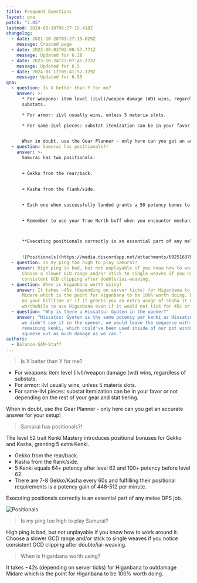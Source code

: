 ```yaml
---
title: Frequent Questions
layout: qna
patch: "7.05"
lastmod: 2024-08-18T06:27:15.418Z
changelog:
  - date: 2021-10-28T03:27:15.029Z
    message: Created page
  - date: 2022-08-03T02:08:57.771Z
    message: Updated for 6.18
  - date: 2023-10-24T23:07:45.272Z
    message: Updated for 6.5
  - date: 2024-01-17T05:41:52.329Z
    message: Updated for 6.55
qna:
  - question: Is X better than Y for me?
    answer: >-
      * For weapons: item level (iLvl)/weapon damage (WD) wins, regardless of
      substats.

      * For armor: iLvl usually wins, unless 5 materia slots.

      * For same-iLvl pieces: substat itemization can be in your favor or not depending on the rest of your gear and stat tiering.


      When in doubt, use the Gear Planner - only here can you get an accurate answer for **your** setup!
  - question: Samurai has positionals?!
    answer: >-
      Samurai has two positionals:


      ➜ Gekko from the rear/back.


      ➜ Kasha from the flank/side.


      • Each one when successfully landed grants a 50 potency bonus to the base combo potency. Given the overall usage of ~7 positionals every 60s, this equates to a 350 potency gain every minute.


      • Remember to use your True North buff when you encounter mechanics that make you unable to properly execute your positionals.



      **Executing positionals correctly is an essential part of any melee DPS job!**


      ![Positionals](https://media.discordapp.net/attachments/692516379848343654/797869644261621810/Positionals.png "SAM Positionals Graphic")
  - question: Is my ping too high to play Samurai?
    answer: High ping is bad, but not unplayable if you know how to work around it.
      Choose a slower GCD range and/or stick to single weaves if you notice
      consistent GCD clipping after double/iai-weaving.
  - question: When is Higanbana worth using?
    answer: It takes ~45s (depending on server ticks) for Higanbana to outdamage
      Midare which is the point for Higanbana to be 100% worth doing. Depending
      on your killtime or if it grants you an extra usage of Shoha it may be
      worthwhile to use Higanbana even if it would not tick for 45s or more.
  - question: "Why is there a Hissatsu: Gyoten in the opener?"
    answer: "Hissatsu: Gyoten is the same potency per kenki as Hissatsu: Shiten. If
      we didn't use it in the opener, we would leave the sequence with 10
      remaining kenki, which could've been used inside of our pot window to
      squeeze out as much damage as we can."
authors:
  - Balance-SAM-Staff
---
```

> Is X better than Y for me?

* For weapons: item level (ilvl)/weapon damage (wd) wins, regardless of substats.
* For armor: ilvl usually wins, unless 5 materia slots.
* For same-ilvl pieces: substat itemization can be in your favor or not depending on the rest of your gear and stat tiering.

When in doubt, use the Gear Planner - only here can you get an accurate answer for your setup!

> Samurai has positionals?!

The level 52 trait Kenki Mastery introduces positional bonuses for Gekko and Kasha, granting 5 extra Kenki.

* Gekko from the rear/back.
* Kasha from the flank/side.
* 5 Kenki equals 64+ potency after level 62 and 100+ potency before level 62.
* There are 7-8 Gekko/Kasha every 60s and fulfilling their positional requirements is a potency gain of 448-512 per minute.

Executing positionals correctly is an essential part of any melee DPS job.

![Positionals](https://media.discordapp.net/attachments/692516379848343654/797869644261621810/Positionals.png "SAM Positionals Graphic")

> Is my ping too high to play Samurai?

High ping is bad, but not unplayable if you know how to work around it. Choose a slower GCD range and/or stick to single weaves if you notice consistent GCD clipping after double/iai-weaving.

> When is Higanbana worth using?

It takes ~42s (depending on server ticks) for Higanbana to outdamage Midare which is the point for Higanbana to be 100% worth doing.
